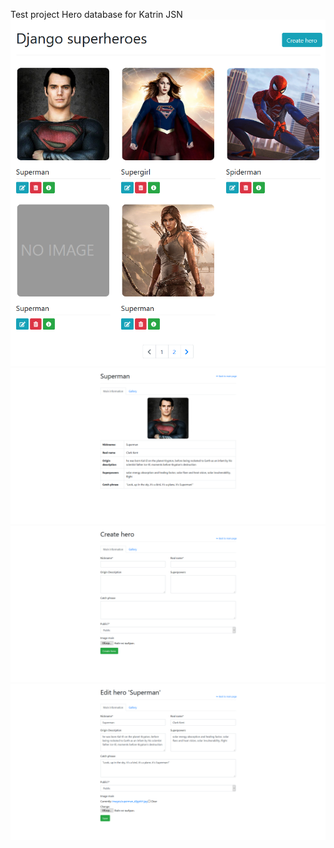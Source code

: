 Test project Hero database for Katrin JSN
![alt text](screenshot.png "Test project Hero database for Katrin JSN")
![alt text](screenhot2.png "Test project Hero database for Katrin JSN")
![alt text](screenhot3.png "Test project Hero database for Katrin JSN")
![alt text](screenhot4.png "Test project Hero database for Katrin JSN")
